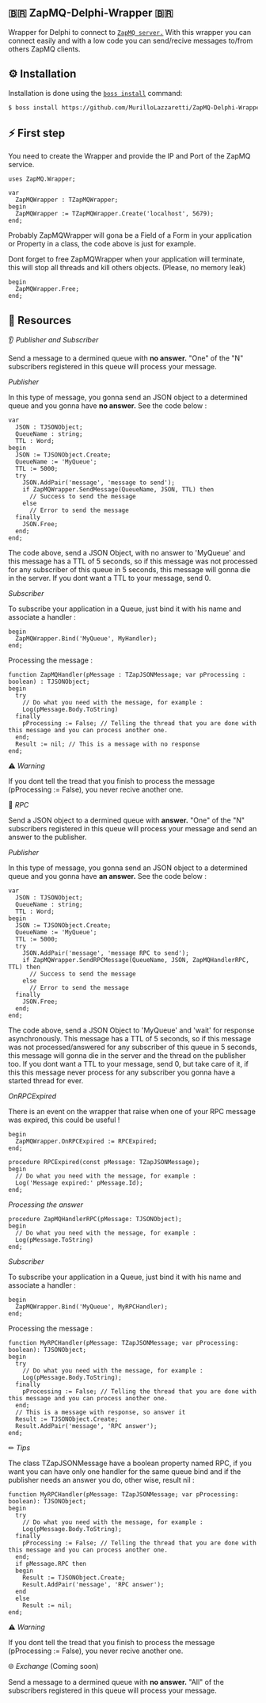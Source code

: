 ## 🇧🇷 ZapMQ-Delphi-Wrapper 🇧🇷

Wrapper for Delphi to connect to [`ZapMQ server.`](https://github.com/MurilloLazzaretti/ZapMQ) With this wrapper you can connect easily and with a low code you can send/recive messages to/from others ZapMQ clients.

## ⚙️ Installation

Installation is done using the [`boss install`](https://github.com/HashLoad/boss) command:
``` sh
$ boss install https://github.com/MurilloLazzaretti/ZapMQ-Delphi-Wrapper.git
```
## ⚡️ First step

You need to create the Wrapper and provide the IP and Port of the ZapMQ service.

```delphi
uses ZapMQ.Wrapper;

var
  ZapMQWrapper : TZapMQWrapper;  
begin  
  ZapMQWrapper := TZapMQWrapper.Create('localhost', 5679);   
end;
```
Probably ZapMQWrapper will gona be a Field of a Form in your application or Property in a class, the code above is just for example.

Dont forget to free ZapMQWrapper when your application will terminate, this will stop all threads and kill others objects. (Please, no memory leak)

```delphi
begin  
  ZapMQWrapper.Free;
end;  
```

## 🧬 Resources

👂 _Publisher and Subscriber_

Send a message to a dermined queue with <b>no answer.</b> "One" of the "N" subscribers registered in this queue will process your message.

_Publisher_

In this type of message, you gonna send an JSON object to a determined queue and you gonna have <b>no answer.</b> See the code below :

```delphi
var
  JSON : TJSONObject;
  QueueName : string;
  TTL : Word;  
begin
  JSON := TJSONObject.Create;
  QueueName := 'MyQueue';
  TTL := 5000; 
  try
    JSON.AddPair('message', 'message to send');
    if ZapMQWrapper.SendMessage(QueueName, JSON, TTL) then
      // Success to send the message 
    else
      // Error to send the message
  finally
    JSON.Free;
  end;
end;
```
The code above, send a JSON Object, with no answer to 'MyQueue' and this message has a TTL of 5 seconds, so if this message was not processed for any subscriber of this queue in 5 seconds, this message will gonna die in the server. If you dont want a TTL to your message, send 0.

_Subscriber_

To subscribe your application in a Queue, just bind it with his name and associate a handler :

```delphi
begin
  ZapMQWrapper.Bind('MyQueue', MyHandler);
end;
```
Processing the message :

```delphi
function ZapMQHandler(pMessage : TZapJSONMessage; var pProcessing : boolean) : TJSONObject;
begin
  try
    // Do what you need with the message, for example :
    Log(pMessage.Body.ToString)
  finally
    pProcessing := False; // Telling the thread that you are done with this message and you can process another one.
  end;
  Result := nil; // This is a message with no response
end;
```
⚠️ _Warning_

If you dont tell the tread that you finish to process the message (pProcessing := False), you never recive another one.

🔌 _RPC_ 

Send a JSON object to a dermined queue with <b> answer.</b> "One" of the "N" subscribers registered in this queue will process your message and send an answer to the publisher.

_Publisher_

In this type of message, you gonna send an JSON object to a determined queue and you gonna have <b>an answer.</b> See the code below :

```delphi
var
  JSON : TJSONObject;
  QueueName : string;
  TTL : Word;  
begin
  JSON := TJSONObject.Create;
  QueueName := 'MyQueue';
  TTL := 5000; 
  try
    JSON.AddPair('message', 'message RPC to send');
    if ZapMQWrapper.SendRPCMessage(QueueName, JSON, ZapMQHandlerRPC, TTL) then
      // Success to send the message 
    else
      // Error to send the message
  finally
    JSON.Free;
  end;
end;
```

The code above, send a JSON Object to 'MyQueue' and 'wait' for response asynchronously. This message has a TTL of 5 seconds, so if this message was not processed/answered for any subscriber of this queue in 5 seconds, this message will gonna die in the server and the thread on the publisher too. If you dont want a TTL to your message, send 0, but take care of it, if this this message never process for any subscriber you gonna have a started thread for ever.

_OnRPCExpired_

There is an event on the wrapper that raise when one of your RPC message was expired, this could be useful !

```delphi
begin
  ZapMQWrapper.OnRPCExpired := RPCExpired;    
end;

procedure RPCExpired(const pMessage: TZapJSONMessage);
begin
  // Do what you need with the message, for example :
  Log('Message expired:' pMessage.Id);
end;

```

_Processing the answer_

```delphi
procedure ZapMQHandlerRPC(pMessage: TJSONObject);
begin
  // Do what you need with the message, for example :
  Log(pMessage.ToString)
end;
```

_Subscriber_

To subscribe your application in a Queue, just bind it with his name and associate a handler :

```delphi
begin
  ZapMQWrapper.Bind('MyQueue', MyRPCHandler);
end;
```

Processing the message :

```delphi
function MyRPCHandler(pMessage: TZapJSONMessage; var pProcessing: boolean): TJSONObject;
begin
  try
    // Do what you need with the message, for example :
    Log(pMessage.Body.ToString);
  finally
    pProcessing := False; // Telling the thread that you are done with this message and you can process another one.
  end;        
  // This is a message with response, so answer it
  Result := TJSONObject.Create;
  Result.AddPair('message', 'RPC answer');
end;
```
✏ _Tips_

The class TZapJSONMessage have a boolean property named RPC, if you want you can have only one handler for the same queue bind and if the publisher needs an answer you do, other wise, result nil :

```delphi
function MyRPCHandler(pMessage: TZapJSONMessage; var pProcessing: boolean): TJSONObject;
begin
  try
    // Do what you need with the message, for example :
    Log(pMessage.Body.ToString);
  finally
    pProcessing := False; // Telling the thread that you are done with this message and you can process another one.
  end;
  if pMessage.RPC then
  begin
    Result := TJSONObject.Create;
    Result.AddPair('message', 'RPC answer');
  end
  else
    Result := nil;
end;    
```
⚠️ _Warning_

If you dont tell the tread that you finish to process the message (pProcessing := False), you never recive another one.

🌐 _Exchange_ (Coming soon)

Send a message to a dermined queue with <b>no answer.</b> "All" of the subscribers registered in this queue will process your message. 